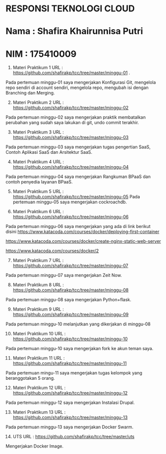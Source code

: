 # RESPONSI TEKNOLOGI CLOUD

# Nama : Shafira Khairunnisa Putri
# NIM : 175410009

1. Materi Praktikum 1
URL : https://github.com/shafirakp/tcc/tree/master/minggu-01 .

Pada pertemuan minggu-01 saya mengerjakan Konfigurasi Git, mengelola repo sendiri di account sendiri, mengelola repo, mengubah isi dengan Branching dan Merging.

2. Materi Praktikum 2
URL : https://github.com/shafirakp/tcc/tree/master/minggu-02

Pada pertemuan minggu-02 saya mengerjakan praktik membatalkan perubahan yang sudah saya lakukan di git, undo commit terakhir.

3. Materi Praktikum 3
URL : https://github.com/shafirakp/tcc/tree/master/minggu-03

Pada pertemuan minggu-03 saya mengerjakan tugas pengertian SaaS, Contoh Aplikasi SaaS dan Arsitektur SaaS.


4. Materi Praktikum 4
URL : https://github.com/shafirakp/tcc/tree/master/minggu-04

Pada pertemuan minggu-04 saya mengerjakan Rangkuman BPaaS dan contoh penyedia layanan BPaaS.

5. Materi Praktikum 5
URL : https://github.com/shafirakp/tcc/tree/master/minggu-05
Pada pertemuan minggu-05 saya mengerjakan cockroachdb.


6. Materi Praktikum 6
URL : https://github.com/shafirakp/tcc/tree/master/minggu-06

Pada pertemuan minggu-06 saya mengerjakan yang ada di link berikut disini
https://www.katacoda.com/courses/docker/deploying-first-container

https://www.katacoda.com/courses/docker/create-nginx-static-web-server

https://www.katacoda.com/courses/docker/2

7. Materi Praktikum 7
URL : https://github.com/shafirakp/tcc/tree/master/minggu-07

Pada pertemuan minggu-07 saya mengerjakan Zeit Now.

8. Materi Praktikum 8
URL : https://github.com/shafirakp/tcc/tree/master/minggu-08

Pada pertemuan minggu-08 saya mengerjakan Python+flask.


9. Materi Praktikum 9
URL : https://github.com/shafirakp/tcc/tree/master/minggu-09

 Pada pertemuan minggu-10 melanjutkan yang dikerjakan di minggu-08

10. Materi Praktikum 10
URL : https://github.com/shafirakp/tcc/tree/master/minggu-10

Pada pertemuan minggu-10 saya mengerjakan fork ke akun teman saya.

11. Materi Praktikum 11
URL : https://github.com/shafirakp/tcc/tree/master/minggu-11

Pada pertemuan mingu-11 saya mengerjakan tugas kelompok yang beranggotakan 5 orang.

12. Materi Praktikum 12
URL : https://github.com/shafirakp/tcc/tree/master/minggu-12

Pada pertemuan minggu-12 saya mengerjakan Instalasi Drupal.


13. Materi Praktikum 13
URL : https://github.com/shafirakp/tcc/tree/master/minggu-13

Pada pertemuan minggu-13 saya mengerjakan Docker Swarm.

14. UTS
URL : https://github.com/shafirakp/tcc/tree/master/uts

Mengerjakan Docker Image.
